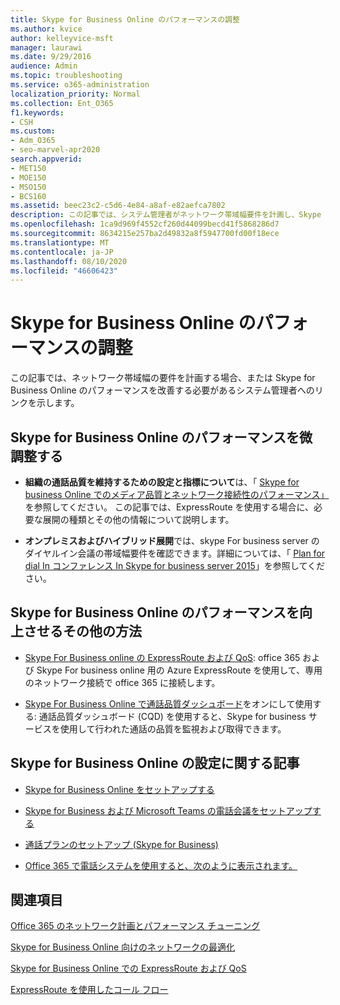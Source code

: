 ```yaml
---
title: Skype for Business Online のパフォーマンスの調整
ms.author: kvice
author: kelleyvice-msft
manager: laurawi
ms.date: 9/29/2016
audience: Admin
ms.topic: troubleshooting
ms.service: o365-administration
localization_priority: Normal
ms.collection: Ent_O365
f1.keywords:
- CSH
ms.custom:
- Adm_O365
- seo-marvel-apr2020
search.appverid:
- MET150
- MOE150
- MSO150
- BCS160
ms.assetid: beec23c2-c5d6-4e84-a8af-e82aefca7802
description: この記事では、システム管理者がネットワーク帯域幅要件を計画し、Skype for Business Online のパフォーマンスを向上させるためのリンクを提供します。
ms.openlocfilehash: 1ca9d969f4552cf260d44099becd41f5868286d7
ms.sourcegitcommit: 8634215e257ba2d49832a8f5947700fd00f18ece
ms.translationtype: MT
ms.contentlocale: ja-JP
ms.lasthandoff: 08/10/2020
ms.locfileid: "46606423"
---
```

# <a name="tune-skype-for-business-online-performance"></a>Skype for Business Online のパフォーマンスの調整

この記事では、ネットワーク帯域幅の要件を計画する場合、または Skype for Business Online のパフォーマンスを改善する必要があるシステム管理者へのリンクを示します。 
  
## <a name="fine-tuning-skype-for-business-online-performance"></a>Skype for Business Online のパフォーマンスを微調整する

- **組織の通話品質を維持するための設定と指標について**は、「 [Skype for business Online でのメディア品質とネットワーク接続性のパフォーマンス」](https://docs.microsoft.com/skypeforbusiness/optimizing-your-network/media-quality-and-network-connectivity-performance)を参照してください。 この記事では、ExpressRoute を使用する場合に、必要な展開の種類とその他の情報について説明します。
    
- **オンプレミスおよびハイブリッド展開**では、skype For business server のダイヤルイン会議の帯域幅要件を確認できます。詳細については、「 [Plan for dial In コンファレンス In Skype for business server 2015](https://docs.microsoft.com/skypeforbusiness/plan-your-deployment/conferencing/dial-in-conferencing)」を参照してください。
    
## <a name="more-ways-to-improve-skype-for-business-online-performance"></a>Skype for Business Online のパフォーマンスを向上させるその他の方法

- [Skype For Business online の ExpressRoute および QoS](https://docs.microsoft.com/skypeforbusiness/optimizing-your-network/expressroute-and-qos-in-skype-for-business-online): office 365 および Skype For business online 用の Azure ExpressRoute を使用して、専用のネットワーク接続で office 365 に接続します。 
    
- [Skype For Business Online で通話品質ダッシュボード](https://docs.microsoft.com/SkypeForBusiness/using-call-quality-in-your-organization/turning-on-and-using-call-quality-dashboard)をオンにして使用する: 通話品質ダッシュボード (CQD) を使用すると、Skype for business サービスを使用して行われた通話の品質を監視および取得できます。 
    
## <a name="articles-on-setting-up-skype-for-business-online"></a>Skype for Business Online の設定に関する記事

- [Skype for Business Online をセットアップする](https://docs.microsoft.com/skypeforbusiness/set-up-skype-for-business-online/set-up-skype-for-business-online)
    
- [Skype for Business および Microsoft Teams の電話会議をセットアップする](https://docs.microsoft.com/skypeforbusiness/audio-conferencing-in-office-365/set-up-audio-conferencing)
    
- [通話プランのセットアップ (Skype for Business)](https://docs.microsoft.com/SkypeForBusiness/what-are-calling-plans-in-office-365/set-up-calling-plans)
    
- [Office 365 で電話システムを使用すると、次のように表示されます。](https://docs.microsoft.com/skypeforbusiness/what-is-phone-system-in-office-365/here-s-what-you-get-with-phone-system)
    
## <a name="see-also"></a>関連項目

[Office 365 のネットワーク計画とパフォーマンス チューニング](network-planning-and-performance.md)
  
[Skype for Business Online 向けのネットワークの最適化](https://docs.microsoft.com/skypeforbusiness/optimizing-your-network/optimizing-your-network)
  
[Skype for Business Online での ExpressRoute および QoS](https://docs.microsoft.com/skypeforbusiness/optimizing-your-network/expressroute-and-qos-in-skype-for-business-online)
  
[ExpressRoute を使用したコール フロー](https://docs.microsoft.com/skypeforbusiness/optimizing-your-network/call-flow-using-expressroute)

